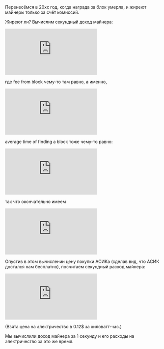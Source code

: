 Перенесёмся в 20xx год, когда награда за блок умерла, и жиреют майнеры только за счёт комиссий.

Жиреют ли? Вычислим секундный доход майнера:

![1](http://latex.codecogs.com/gif.latex?%5Ctext%7Bincome%20(in%20BTC)%7D%20%3D%20%5Cfrac%7B%5Ctext%7Bfee%20from%20block%7D%7D%7B%5Ctext%7Baverage%20time%20of%20finding%20a%20block%7D%7D)

где fee from block чему-то там равно, а именно,

![2](http://latex.codecogs.com/gif.latex?%5Ctext%7Bfee%20from%20block%7D%20%3D%20%5Ctext%7Baverage%20transaction%20fee%7D%20%5Ccdot%20%28%5Ctext%7BTPS%7D%20%5Ccdot%20600%29)

average time of finding a block тоже чему-то равно:

![3](http://latex.codecogs.com/gif.latex?%5Ctext%7Baverage%20time%20of%20finding%20a%20block%7D%20%3D%20%5Cfrac%7B2%5E%7B32%7D%20%5Ccdot%20%5Ctext%7Bdiff%7D%7D%7B%5Ctext%7Bhashrate%7D%7D)

так что окончательно имеем

![4](http://latex.codecogs.com/gif.latex?%5Ctext%7Bincome%20%28in%20BTC%29%7D%20%3D%20%5Cfrac%7B%5Ctext%7Baverage%20transaction%20fee%7D%20%5Ccdot%20%28%5Ctext%7BTPS%7D%20%5Ccdot%20600%29%20%5Ccdot%20%5Ctext%7Bhashrate%7D%7D%7B2%5E%7B32%7D%20%5Ccdot%20%5Ctext%7Bdiff%7D%7D)

Опустив в этом вычислении цену покупки АСИКа (сделав вид, что АСИК достался нам бесплатно), посчитаем секундный расход майнера:

![5](http://latex.codecogs.com/gif.latex?%5Ctext%7Bcost%20%28in%20USD%29%7D%20%3D%200.12%20%5Chskip%203%20pt%20%5Cfrac%7B%5C%24%7D%7B%5Ctext%7B%281000%20W%29%7D%20%5Ccdot%20%5Ctext%7B%283600%20sec%29%7D%7D%20%5Ccdot%20%5Ctext%7BW%7D%20%3D%20%5Cfrac%7B0.12%7D%7B3600000%7D%20%5Chskip%203%20pt%20%5Cfrac%7B%5C%24%7D%7B%5Ctext%7BkW%7D%20%5Ccdot%20%5Ctext%7Bhour%7D%7D%20%5Ccdot%20%5Ctext%7BW%7D)

(Взята цена на электричество в 0.12$ за киловатт-час.)

Мы вычислили доход майнера за 1 секунду и его расходы на электричество за это же время.